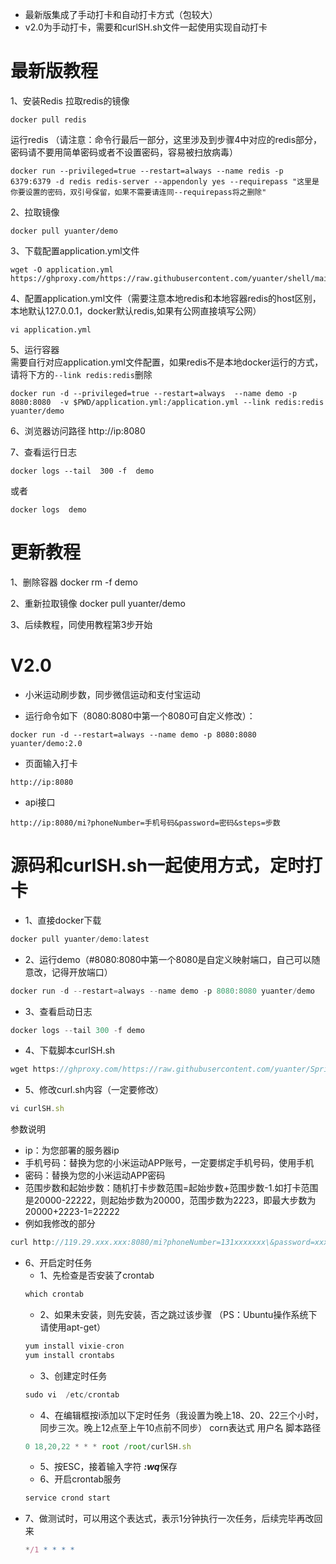 * 最新版集成了手动打卡和自动打卡方式（包较大）
* v2.0为手动打卡，需要和curlSH.sh文件一起使用实现自动打卡

# 最新版教程
1、安装Redis
拉取redis的镜像 
```
docker pull redis  
```

运行redis （请注意：命令行最后一部分，这里涉及到步骤4中对应的redis部分，密码请不要用简单密码或者不设置密码，容易被扫放病毒）
```
docker run --privileged=true --restart=always --name redis -p 6379:6379 -d redis redis-server --appendonly yes --requirepass "这里是你要设置的密码，双引号保留，如果不需要请连同--requirepass将之删除"
```

2、拉取镜像
```
docker pull yuanter/demo
```

3、下载配置application.yml文件
```
wget -O application.yml https://ghproxy.com/https://raw.githubusercontent.com/yuanter/shell/main/demo/application.yml
```

4、配置application.yml文件（需要注意本地redis和本地容器redis的host区别，本地默认127.0.0.1，docker默认redis,如果有公网直接填写公网）
```
vi application.yml
```

5、运行容器  
需要自行对应application.yml文件配置，如果redis不是本地docker运行的方式，请将下方的```--link redis:redis```删除  
```
docker run -d --privileged=true --restart=always  --name demo -p 8080:8080  -v $PWD/application.yml:/application.yml --link redis:redis yuanter/demo
```

6、浏览器访问路径
http://ip:8080


7、查看运行日志
```
docker logs --tail  300 -f  demo
```
或者
```
docker logs  demo
```

# 更新教程
1、删除容器
docker rm -f  demo

2、重新拉取镜像
docker pull yuanter/demo

3、后续教程，同使用教程第3步开始  



# V2.0
* 小米运动刷步数，同步微信运动和支付宝运动  

* 运行命令如下（8080:8080中第一个8080可自定义修改）：  
```
docker run -d --restart=always --name demo -p 8080:8080  yuanter/demo:2.0
```

* 页面输入打卡
```
http://ip:8080
```

* api接口
```
http://ip:8080/mi?phoneNumber=手机号码&password=密码&steps=步数
```


# 源码和curlSH.sh一起使用方式，定时打卡
* 1、直接docker下载
```javascript
docker pull yuanter/demo:latest
```

* 2、运行demo（#8080:8080中第一个8080是自定义映射端口，自己可以随意改，记得开放端口）
```javascript
docker run -d --restart=always --name demo -p 8080:8080 yuanter/demo 
```

* 3、查看启动日志
```javascript
docker logs --tail 300 -f demo
```

* 4、下载脚本curlSH.sh
```javascript
wget https://ghproxy.com/https://raw.githubusercontent.com/yuanter/SpringBootDemo1/master/curlSH.sh && chmod +x curlSH.sh
```

* 5、修改curl.sh内容（一定要修改）
```javascript
vi curlSH.sh
```
参数说明  
* ip：为您部署的服务器ip  
* 手机号码：替换为您的小米运动APP账号，一定要绑定手机号码，使用手机  
* 密码：替换为您的小米运动APP密码  
* 范围步数和起始步数：随机打卡步数范围=起始步数+范围步数-1.如打卡范围是20000-22222，则起始步数为20000，范围步数为2223，即最大步数为20000+2223-1=22222  
* 例如我修改的部分
```javascript
curl http://119.29.xxx.xxx:8080/mi?phoneNumber=131xxxxxxx\&password=xxxxxxxx\&steps=$[$[RANDOM%2223]+20000]
```

* 6、开启定时任务
    * 1、先检查是否安装了crontab  
	```javascript
    which crontab
    ```
	* 2、如果未安装，则先安装，否之跳过该步骤    （PS：Ubuntu操作系统下请使用apt-get）
    ```javascript
	yum install vixie-cron
    yum install crontabs
    ```
	* 3、创建定时任务  
	```javascript
    sudo vi  /etc/crontab
    ```
	* 4、在编辑框按i添加以下定时任务（我设置为晚上18、20、22三个小时，同步三次。晚上12点至上午10点前不同步）
	corn表达式 用户名 脚本路径
    ```javascript
	0 18,20,22 * * * root /root/curlSH.sh
    ```
	* 5、按ESC，接着输入字符 ***:wq***保存
	* 6、开启crontab服务 
    ```javascript
	service crond start
    ```
* 7、做测试时，可以用这个表达式，表示1分钟执行一次任务，后续完毕再改回来
    ```javascript
    */1 * * * *  
    ```
    
